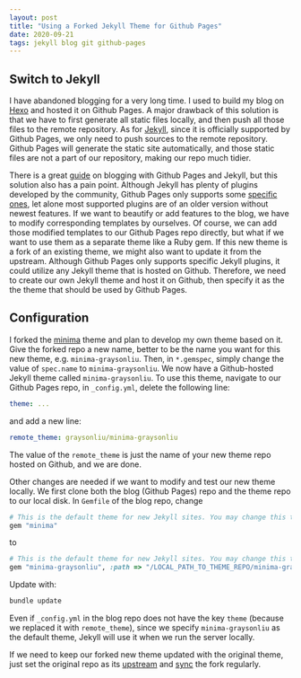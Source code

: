 ```yaml
---
layout: post
title: "Using a Forked Jekyll Theme for Github Pages"
date: 2020-09-21
tags: jekyll blog git github-pages
---
```


## Switch to Jekyll

I have abandoned blogging for a very long time. I used to build my blog on [Hexo](https://github.com/hexojs/hexo) and hosted it on Github Pages. A major drawback of this solution is that we have to first generate all static files locally, and then push all those files to the remote repository. As for [Jekyll](https://github.com/jekyll/jekyll), since it is officially supported by Github Pages, we only need to push sources to the remote repository. Github Pages will generate the static site automatically, and those static files are not a part of our repository, making our repo much tidier.

There is a great [guide](https://docs.github.com/en/github/working-with-github-pages/setting-up-a-github-pages-site-with-jekyll) on blogging with Github Pages and Jekyll, but this solution also has a pain point. Although Jekyll has plenty of plugins developed by the community, Github Pages only supports some [specific ones](https://pages.github.com/versions/), let alone most supported plugins are of an older version without newest features. If we want to beautify or add features to the blog, we have to modify corresponding templates by ourselves. Of course, we can add those modified templates to our Github Pages repo directly, but what if we want to use them as a separate theme like a Ruby gem. If this new theme is a fork of an existing theme, we might also want to update it from the upstream. Although Github Pages only supports specific Jekyll plugins, it could utilize any Jekyll theme that is hosted on Github. Therefore, we need to create our own Jekyll theme and host it on Github, then specify it as the the theme that should be used by Github Pages.

## Configuration

I forked the [minima](https://github.com/jekyll/minima) theme and plan to develop my own theme based on it. Give the forked repo a new name, better to be the name you want for this new theme, e.g. `minima-graysonliu`. Then, in `*.gemspec`, simply change the value of `spec.name` to `minima-graysonliu`. We now have a Github-hosted Jekyll theme called `minima-graysonliu`. To use this theme, navigate to our Github Pages repo, in `_config.yml`, delete the following line:
```yaml
theme: ...
```
and add a new line:
```yaml
remote_theme: graysonliu/minima-graysonliu
```
The value of the `remote_theme` is just the name of your new theme repo hosted on Github, and we are done.

Other changes are needed if we want to modify and test our new theme locally. We first clone both the blog (Github Pages) repo and the theme repo to our local disk. In `Gemfile` of the blog repo, change
```ruby
# This is the default theme for new Jekyll sites. You may change this to anything you like.
gem "minima"
```
to
```ruby
# This is the default theme for new Jekyll sites. You may change this to anything you like.
gem "minima-graysonliu", :path => "/LOCAL_PATH_TO_THEME_REPO/minima-graysonliu"
```
Update with:
```bash
bundle update
```
Even if `_config.yml` in the blog repo does not have the key `theme` (because we replaced it with `remote_theme`), since we specify `minima-graysonliu` as the default theme, Jekyll will use it when we run the server locally.

If we need to keep our forked new theme updated with the original theme, just set the original repo as its [upstream](https://docs.github.com/en/github/collaborating-with-issues-and-pull-requests/configuring-a-remote-for-a-fork) and [sync](https://docs.github.com/en/github/collaborating-with-issues-and-pull-requests/syncing-a-fork) the fork regularly.